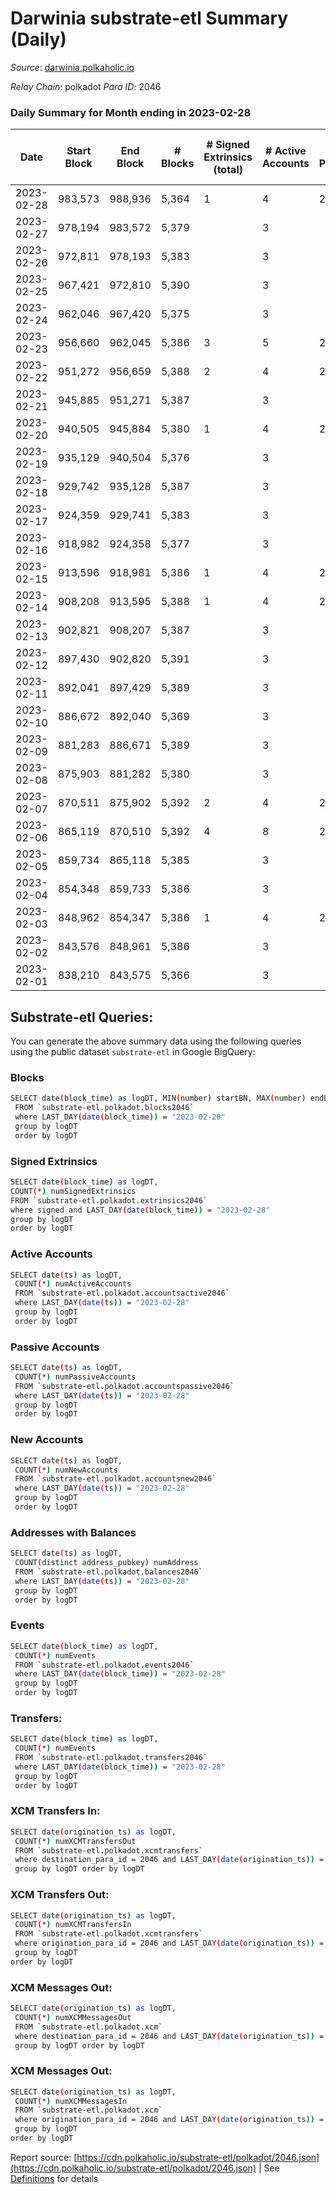 # Darwinia substrate-etl Summary (Daily)

_Source_: [darwinia.polkaholic.io](https://darwinia.polkaholic.io)

*Relay Chain*: polkadot
*Para ID*: 2046



### Daily Summary for Month ending in 2023-02-28


| Date | Start Block | End Block | # Blocks | # Signed Extrinsics (total) | # Active Accounts | # Passive | # New | # Addresses with Balances | # Events | # Transfers | # XCM Transfers In | # XCM Transfers Out | # XCM In | # XCM Out | Issues | 
| ---- | ----------- | --------- | -------- | --------------------------- | ----------------- | --------- | ----- | ------------------------- | -------- | ----------- | ------------------ | ------------------- | -------- | --------- | ------ |
| 2023-02-28 | 983,573 | 988,936 | 5,364 | 1 | 4 | 2 |  | 22 | 10,801 | 61  |   | 1  | 1 | 1 |  |
| 2023-02-27 | 978,194 | 983,572 | 5,379 |  | 3 |  |  | 22 | 10,761 |   |   |   |  |  |  |
| 2023-02-26 | 972,811 | 978,193 | 5,383 |  | 3 |  |  | 22 | 10,769 |   |   |   |  |  |  |
| 2023-02-25 | 967,421 | 972,810 | 5,390 |  | 3 |  |  | 22 | 10,783 |   |   |   |  |  |  |
| 2023-02-24 | 962,046 | 967,420 | 5,375 |  | 3 |  |  | 22 | 10,753 |   |   |   |  |  |  |
| 2023-02-23 | 956,660 | 962,045 | 5,386 | 3 | 5 | 2 |  | 22 | 10,982 | 183  |   | 3  | 2 | 3 |  |
| 2023-02-22 | 951,272 | 956,659 | 5,388 | 2 | 4 | 2 |  | 22 | 10,919 | 122  | 2  | 2  | 2 | 2 |  |
| 2023-02-21 | 945,885 | 951,271 | 5,387 |  | 3 |  |  | 22 | 10,777 |   |   |   |  |  |  |
| 2023-02-20 | 940,505 | 945,884 | 5,380 | 1 | 4 | 2 |  | 22 | 10,833 | 61  |   | 1  | 1 | 1 |  |
| 2023-02-19 | 935,129 | 940,504 | 5,376 |  | 3 |  |  | 22 | 10,755 |   |   |   |  |  |  |
| 2023-02-18 | 929,742 | 935,128 | 5,387 |  | 3 |  |  | 22 | 10,777 |   |   |   |  |  |  |
| 2023-02-17 | 924,359 | 929,741 | 5,383 |  | 3 |  |  | 22 | 10,769 |   |   |   |  |  |  |
| 2023-02-16 | 918,982 | 924,358 | 5,377 |  | 3 |  |  | 22 | 10,757 |   |   |   |  |  |  |
| 2023-02-15 | 913,596 | 918,981 | 5,386 | 1 | 4 | 2 |  | 22 | 10,842 | 61  |   | 1  |  | 1 |  |
| 2023-02-14 | 908,208 | 913,595 | 5,388 | 1 | 4 | 2 |  | 22 | 10,846 | 61  |   | 1  |  | 1 |  |
| 2023-02-13 | 902,821 | 908,207 | 5,387 |  | 3 |  |  | 22 | 10,777 |   |   |   |  |  |  |
| 2023-02-12 | 897,430 | 902,820 | 5,391 |  | 3 |  |  | 22 | 10,785 |   |   |   |  |  |  |
| 2023-02-11 | 892,041 | 897,429 | 5,389 |  | 3 |  |  | 22 | 10,781 |   |   |   |  |  |  |
| 2023-02-10 | 886,672 | 892,040 | 5,369 |  | 3 |  |  | 22 | 10,741 |   |   |   |  |  |  |
| 2023-02-09 | 881,283 | 886,671 | 5,389 |  | 3 |  |  | 22 | 10,781 |   |   |   |  |  |  |
| 2023-02-08 | 875,903 | 881,282 | 5,380 |  | 3 |  |  | 22 | 10,763 |   |   |   |  |  |  |
| 2023-02-07 | 870,511 | 875,902 | 5,392 | 2 | 4 | 2 |  | 22 | 10,924 | 122  |   | 2  | 1 | 2 |  |
| 2023-02-06 | 865,119 | 870,510 | 5,392 | 4 | 8 | 2 |  | 22 | 11,064 | 244  | 1  | 4  | 3 | 4 |  |
| 2023-02-05 | 859,734 | 865,118 | 5,385 |  | 3 |  |  | 22 | 10,773 |   |   |   |  |  |  |
| 2023-02-04 | 854,348 | 859,733 | 5,386 |  | 3 |  |  | 22 | 10,775 |   |   |   |  |  |  |
| 2023-02-03 | 848,962 | 854,347 | 5,386 | 1 | 4 | 2 |  | 22 | 10,845 | 61  |   | 1  | 1 | 1 |  |
| 2023-02-02 | 843,576 | 848,961 | 5,386 |  | 3 |  |  | 22 | 10,775 |   |   |   |  |  |  |
| 2023-02-01 | 838,210 | 843,575 | 5,366 |  | 3 |  |  | 22 | 10,735 |   |   |   |  |  |  |

## Substrate-etl Queries:
You can generate the above summary data using the following queries using the public dataset `substrate-etl` in Google BigQuery:

### Blocks
```bash
SELECT date(block_time) as logDT, MIN(number) startBN, MAX(number) endBN, COUNT(*) numBlocks 
 FROM `substrate-etl.polkadot.blocks2046`  
 where LAST_DAY(date(block_time)) = "2023-02-28" 
 group by logDT 
 order by logDT
```

### Signed Extrinsics
```bash
SELECT date(block_time) as logDT, 
COUNT(*) numSignedExtrinsics 
FROM `substrate-etl.polkadot.extrinsics2046`  
where signed and LAST_DAY(date(block_time)) = "2023-02-28" 
group by logDT 
order by logDT
```

### Active Accounts
```bash
SELECT date(ts) as logDT, 
 COUNT(*) numActiveAccounts 
 FROM `substrate-etl.polkadot.accountsactive2046` 
 where LAST_DAY(date(ts)) = "2023-02-28" 
 group by logDT 
 order by logDT
```

### Passive Accounts
```bash
SELECT date(ts) as logDT, 
 COUNT(*) numPassiveAccounts 
 FROM `substrate-etl.polkadot.accountspassive2046` 
 where LAST_DAY(date(ts)) = "2023-02-28" 
 group by logDT 
 order by logDT
```

### New Accounts
```bash
SELECT date(ts) as logDT, 
 COUNT(*) numNewAccounts 
 FROM `substrate-etl.polkadot.accountsnew2046` 
 where LAST_DAY(date(ts)) = "2023-02-28" 
 group by logDT
 order by logDT
```

### Addresses with Balances
```bash
SELECT date(ts) as logDT,
 COUNT(distinct address_pubkey) numAddress 
 FROM `substrate-etl.polkadot.balances2046` 
 where LAST_DAY(date(ts)) = "2023-02-28" 
 group by logDT 
 order by logDT
```

### Events
```bash
SELECT date(block_time) as logDT, 
 COUNT(*) numEvents 
 FROM `substrate-etl.polkadot.events2046` 
 where LAST_DAY(date(block_time)) = "2023-02-28" 
 group by logDT 
 order by logDT
```

### Transfers:
```bash
SELECT date(block_time) as logDT, 
 COUNT(*) numEvents 
 FROM `substrate-etl.polkadot.transfers2046` 
 where LAST_DAY(date(block_time)) = "2023-02-28" 
 group by logDT 
 order by logDT
```

### XCM Transfers In:
```bash
SELECT date(origination_ts) as logDT, 
 COUNT(*) numXCMTransfersOut 
 FROM `substrate-etl.polkadot.xcmtransfers` 
 where destination_para_id = 2046 and LAST_DAY(date(origination_ts)) = "2023-02-28" 
 group by logDT order by logDT
```

### XCM Transfers Out:
```bash
SELECT date(origination_ts) as logDT, 
 COUNT(*) numXCMTransfersIn 
 FROM `substrate-etl.polkadot.xcmtransfers` 
 where origination_para_id = 2046 and LAST_DAY(date(origination_ts)) = "2023-02-28" 
 group by logDT 
order by logDT
```

### XCM Messages Out:
```bash
SELECT date(origination_ts) as logDT, 
 COUNT(*) numXCMMessagesOut 
 FROM `substrate-etl.polkadot.xcm` 
 where destination_para_id = 2046 and LAST_DAY(date(origination_ts)) = "2023-02-28" 
 group by logDT order by logDT
```

### XCM Messages Out:
```bash
SELECT date(origination_ts) as logDT, 
 COUNT(*) numXCMMessagesIn 
 FROM `substrate-etl.polkadot.xcm` 
 where origination_para_id = 2046 and LAST_DAY(date(origination_ts)) = "2023-02-28" 
 group by logDT 
order by logDT
```


Report source: [https://cdn.polkaholic.io/substrate-etl/polkadot/2046.json](https://cdn.polkaholic.io/substrate-etl/polkadot/2046.json) | See [Definitions](/DEFINITIONS.md) for details
